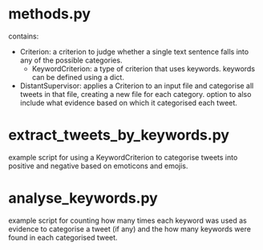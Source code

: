 # methods.py
contains:
  - Criterion: a criterion to judge whether a single text sentence falls into any of the possible categories.
    - KeywordCriterion: a type of criterion that uses keywords. keywords can be defined using a dict.
  - DistantSupervisor: applies a Criterion to an input file and categorise all tweets in that file, creating a new file for each category. option to also include what evidence based on which it categorised each tweet.
# extract_tweets_by_keywords.py
example script for using a KeywordCriterion to categorise tweets into positive and negative based on emoticons and emojis.
# analyse_keywords.py
example script for counting how many times each keyword was used as evidence to categorise a tweet (if any) and the how many keywords were found in each categorised tweet.
